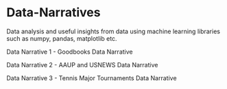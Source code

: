 # Data-Narratives
Data analysis and useful insights from data using machine learning libraries such as numpy, pandas, matplotlib etc.

Data Narrative 1 - Goodbooks Data Narrative

Data Narrative 2 - AAUP and USNEWS Data Narrative

Data Narrative 3 - Tennis Major Tournaments Data Narrative
